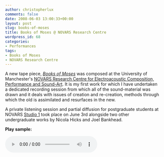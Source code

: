 ```yaml
---
author: christopherlux
comments: false
date: 2008-06-03 13:00:33+00:00
layout: post
slug: books-of-moses
title: Books of Moses @ NOVARS Research Centre
wordpress_id: 68
categories:
- Performances
tags:
- Books of Moses
- NOVARS Research Centre
---
```


A new tape piece, [_Books of Moses_](/2008/06/books-of-moses-2/) was composed at the University of Manchester's [NOVARS Research Centre for Electroacoustic Composition, Performance and Sound-Art](http://www.novars.manchester.ac.uk/). It is my first work for which I have undertaken a dedicated recording session from which all of the sound-material was drawn and it deals with issues of creation and re-creation, methods through which the old is assimilated and resurfaces in the new.

A private listening session and partial diffusion for postgraduate students at NOVARS [Studio 1](http://www.novars.manchester.ac.uk/facilities/studio1/index.html) took place on June 3rd alongside two other undergraduate works by Nicola Hicks and Joel Bankhead.

**Play sample:**

<p><audio controls>
  <source src="http://v1.chrisswithinbank.net/son/booksofmoses.mp3" type="audio/mpeg">
  <a href="http://v1.chrisswithinbank.net/son/booksofmoses.mp3" type="audio/mpeg">Audio link</a>
</audio></p>
